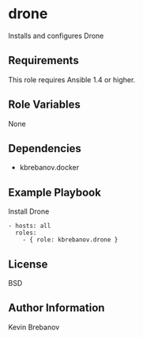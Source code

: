 drone
=====

Installs and configures Drone

Requirements
------------

This role requires Ansible 1.4 or higher.

Role Variables
--------------

None

Dependencies
------------

- kbrebanov.docker

Example Playbook
----------------

Install Drone
```
- hosts: all
  roles:
    - { role: kbrebanov.drone }
```

License
-------

BSD

Author Information
------------------

Kevin Brebanov
